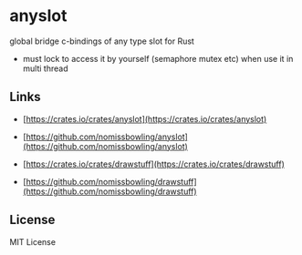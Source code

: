 anyslot
=======

global bridge c-bindings of any type slot for Rust

- must lock to access it by yourself (semaphore mutex etc) when use it in multi thread


Links
-----

- [https://crates.io/crates/anyslot](https://crates.io/crates/anyslot)
- [https://github.com/nomissbowling/anyslot](https://github.com/nomissbowling/anyslot)

- [https://crates.io/crates/drawstuff](https://crates.io/crates/drawstuff)
- [https://github.com/nomissbowling/drawstuff](https://github.com/nomissbowling/drawstuff)


License
-------

MIT License
